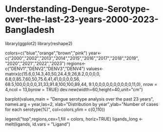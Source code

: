# Understanding-Dengue-Serotype-over-the-last-23-years-2000-2023-Bangladesh


library(ggplot2)
library(reshape2)


colors=c("blue","orange","brown","pink")
year<-c("2000","2002","2013","2014","2015","2016","2017","2018","2019",
        "2020","2021","2022","2023")
regions<-c("DENV1","DENV2","DENV3","DENV4")
values<-matrix(c(15.6,0,14.3,40,50,24.4,9,26,8.2,0,0,0,0,
                 6.8,0,85.7,60,50,75.6,41,41,0,0,0,0,56,
                 68.5,100,0,0,0,0,31,33,91.8,100,100,89,44,
                 9.1,0,0,0,0,0,0,0,0,0,0,11,0),
               nrow = 4,ncol = 13,byrow = TRUE)
dev.new(width=60,height=40,unit="cm")

barplot(values,main = "Dengue serotype analysis over the past 23 years",
        names.arg = year,las=2,
        xlab="Distribution by year",ylab="Number of cases for each serotype(%)",
        col=colors,ylim = c(0,110))

legend("top",regions,cex=1,fill = colors, horiz=TRUE)
ligands_long <- melt(ligands, id.vars = "Ligand")

